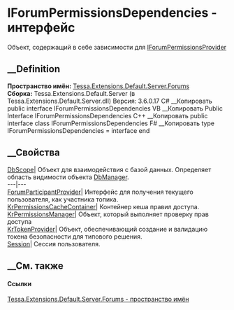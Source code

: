 # IForumPermissionsDependencies - интерфейс
Объект, содержащий в себе зависимости для
[IForumPermissionsProvider](T_Tessa_Forums_IForumPermissionsProvider.htm)
##  __Definition
 **Пространство имён:**
[Tessa.Extensions.Default.Server.Forums](N_Tessa_Extensions_Default_Server_Forums.htm)  
 **Сборка:** Tessa.Extensions.Default.Server (в
Tessa.Extensions.Default.Server.dll) Версия: 3.6.0.17
C# __Копировать
     public interface IForumPermissionsDependencies
VB __Копировать
     Public Interface IForumPermissionsDependencies
C++ __Копировать
     public interface class IForumPermissionsDependencies
F# __Копировать
     type IForumPermissionsDependencies = interface end
##  __Свойства
[DbScope](P_Tessa_Extensions_Default_Server_Forums_IForumPermissionsDependencies_DbScope.htm)|
Объект для взаимодействия с базой данных. Определяет область видимости объекта
[DbManager](T_Tessa_Platform_Data_DbManager.htm).  
---|---  
[ForumParticipantProvider](P_Tessa_Extensions_Default_Server_Forums_IForumPermissionsDependencies_ForumParticipantProvider.htm)|
Интерфейс для получения текущего пользователя, как участника топика.  
[KrPermissionsCacheContainer](P_Tessa_Extensions_Default_Server_Forums_IForumPermissionsDependencies_KrPermissionsCacheContainer.htm)|
Контейнер кеша правил доступа.  
[KrPermissionsManager](P_Tessa_Extensions_Default_Server_Forums_IForumPermissionsDependencies_KrPermissionsManager.htm)|
Объект, который выполняет проверку прав доступа  
[KrTokenProvider](P_Tessa_Extensions_Default_Server_Forums_IForumPermissionsDependencies_KrTokenProvider.htm)|
Объект, обеспечивающий создание и валидацию токена безопасности для типового
решения.  
[Session](P_Tessa_Extensions_Default_Server_Forums_IForumPermissionsDependencies_Session.htm)|
Сессия пользователя.  
## __См. также
#### Ссылки
[Tessa.Extensions.Default.Server.Forums - пространство
имён](N_Tessa_Extensions_Default_Server_Forums.htm)
